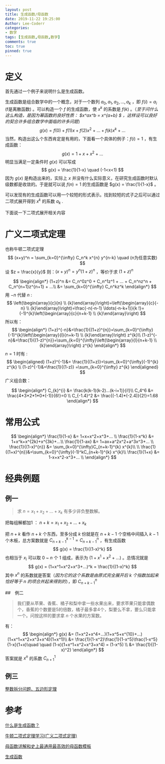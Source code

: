 ```yaml
---
layout: post
title: 生成函数/母函数
date: 2019-11-22 19:25:00
Author: Lee-Coderr
categories: 
- 数学
tags: [生成函数,母函数,数学]
comments: true
toc: true
pinned: true
---
```




# 定义

首先通过一个例子来说明什么是生成函数。

生成函数是组合数学中的一个概念，对于一个数列 $a_0,a_1,a_2,...,a_k$ ，即 $f(i) = a_i$ (f是离散函数) 。可以构造一个 $f$ 的生成函数，使 $x^k$ 的系数是 $f(k)$ 。（*至于问什么这么构造，是因为幂函数的良好性质： $x^ax^b = x^{a+b} $ ，这样设可以良好的契合许多组合数学中面临的许多问题*）
$$
g(x) = f(0)+f(1)x+f(2)x^2+...+f(k)x^k+...
$$
当然，构造出这么个东西肯定是有用的，下面看一个具体的例子：$f(i) =  1$ ，有生成函数：
$$
g(x) = 1+x+x^2+...
$$
明显当满足一定条件时 $g(x)$ 可以写成
$$
g(x) = \frac{1}{1-x} \quad (-1<x<1)
$$
因为 $g(x)$ 是构造出来的，实际上 $x$ 并没有什么实际意义，在研究生成函数时默认级数都是收敛的。于是就可以说 $f(n) = 1$ 的生成函数是 $g(x) = \frac{1}{1-x}$ 。

可以发现有的生成函数可以用一个较短的形式表示。找到较短的式子之后可以通过二项式展开得到 $x^k$ 的系数 $a_k$ .

下面说一下二项式展开相关内容

# 广义二项式定理

也称牛顿二项式定理
$$
(x+y)^n = \sum_{k=0}^{\infty} C_n^k x^{n} y^{n-k} \quad (n为任意实数)
$$
设 $z = \frac{x}{y}$ 则：$(x+y)^n=y^n(1+z)^n$ ，等价于求 $(1+z)^n$ 

$$
\begin{align*}
(1+z)^n &= C_n^0z^0 + C_n^1z^1 + ... + C_n^nz^n + C_n^{n+1}z^{n+1} + ...\\
		&= \sum_{k=0}^{\infty} C_n^kz^k
\end{align*}
$$
用 $-n$ 代替 $n$ :
$$
\left(\begin{array}{c}{n} \\ {k}\end{array}\right)=\left(\begin{array}{c}{-n} \\ {k}\end{array}\right)=\frac{-n(-n-1) \ldots(-n-k+1)}{k !}=(-1)^{k}\left(\begin{array}{c}{n+k-1} \\ {k}\end{array}\right)
$$
所以有：
$$
\begin{align*}
(1+z)^{-n}&=\frac{1}{(1+z)^{n}}=\sum_{k=0}^{\infty}(-1)^{k}\left(\begin{array}{l}{n+k-1} \\ {k}\end{array}\right) z^{k}\\
(1-z)^{-n}&=\frac{1}{(1-z)^{n}}=\sum_{k=0}^{\infty}\left(\begin{array}{l}{n+k-1} \\ {k}\end{array}\right) z^{k}
\end{align*}
$$
$n=1$ 时有 :
$$
\begin{aligned}
(1+z)^{-1}&= \frac{1}{(1+z)}=\sum_{k=0}^{\infty}(-1)^{k} z^{k} \\
(1-z)^{-1}&=\frac{1}{(1-z)} =\sum_{k=0}^{\infty} z^{k} 
\end{aligned}
$$
广义组合数：


$$
\begin{align*}
C_{k}^{i} &= \frac{k(k-1)(k-2)…(k-i+1)}{i!}\\
C_4^6 &= \frac{4*3*2*1*0*(-1)}{6!}=0 \\
C_{-1.4}^2 &= \frac{(-1.4)*(-2.4)}{2!}=1.68
\end{align*}
$$

# 常用公式

$$
\begin{align*}
\frac{1}{1-x} &= 1+x+x^2+x^3+... \\
\frac{1}{1-x^k} &= 1+x^k+x^{2k}+x^{3k}+...\\
\frac{1}{1-ax} &= 1+ax+a^2x^2+a^3x^3+... \\
\frac{1}{(1-x)^{n}} &= \sum_{k=0}^{\infty}C_{n+k-1}^{k} x^{k}\\
\\
\frac{1}{(1+x)^{n}}&=\sum_{k=0}^{\infty}(-1)^kC_{n+k-1}^{k} x^{k}\\
\frac{1}{1+x} &= 1-x+x^2-x^3+... \\
\end{align*}
$$



# 经典例题

## 例一

> 求 $n = x_1+x_2+...+x_k$  有多少非负整数解。

把每组解都加1 ： $n+k = x_1+x_2+...+x_k$

把 $n+k$ 看作 $n+k$ 个东西，至多分成 $k$ 份就是在 $n+k-1$ 个空格中间插入 $k-1$ 个木板，总方案数就是 $C_{n+k-1}^{k-1} = C_{n+k-1}^{n}$ ，有生成函数
$$
g(x) = \frac{1}{(1-x)^k}
$$
也相当于 $x_i$ 可以取 $0$ ~ $n$ 个 $1$ 组成，表示为 $(1+x^1+x^2+...)$ 。总情况就是
$$
g(x) = (1+x^1+x^2+x^3+...)^k = \frac{1}{(1-x)^k}
$$
其中 $x^n$ 的系数就是答案（*因为它的这个系数是由原式完全展开后 $k$ 个指数加起来恰好等于 $n$ 的项合并起来得到的*），即 $C_{n+k-1}^{n}$ 

##　例二

>我们要从苹果、香蕉、橘子和梨中拿一些水果出来，要求苹果只能拿偶数个，香蕉的个数要是5的倍数，橘子最多拿4个，梨要么不拿，要么只能拿一个。问按这样的要求拿 $n$ 个水果的方案数。

有：
$$
\begin{align*}
g(x) &= (1+x^2+x^4+...)(1+x^5+x^{10}+...)(1+x^1+x^2+x^3+x^4)(1+x^1)\\
 	 &= \frac{1}{1-x^2}\frac{1}{1-x^5}\frac{1-x^5}{1-x}(1+x)\quad \quad (1-x)(1+x^1+x^2+x^3+x^4) = (1-x^5) \\
 	 &= \frac{1}{(1-x)^2}
\end{align*}
$$
答案就是 $x^n$ 的系数 $C_{n+1}^{1}$ 

## 例三

[整数拆分问题、五边形定理](https://lee-coderr.github.io/Blog/%E6%95%B0%E5%AD%A6/%E6%A8%A1%E6%9D%BF/2019/11/20/%E6%95%B4%E6%95%B0%E6%8B%86%E5%88%86%E9%97%AE%E9%A2%98/#)

# 参考

[什么是生成函数？](http://www.matrix67.com/blog/archives/120)

[牛顿二项式定理学习(广义二项式定理)](https://blog.csdn.net/Galaxy_yr/article/details/102080510)

[母函数详解和史上最通用最高效的母函数模板](https://blog.csdn.net/xiaofei_it/article/details/17042651)

[生成函数](https://blog.csdn.net/consciousman/article/details/77935700)

